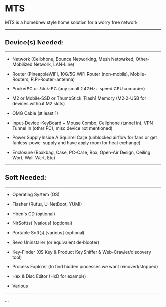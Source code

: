 # MTS
MTS is a homebrew style home solution for a worry free network
--- ---


## Device(s) Needed:
---
- Network (Cellphone, Bounce Networking, Mesh Netowrked, Other-Mobilized Network, LAN-Line)

- Router (PineappleWIFI, 10G/5G WIFI Router (non-mobile), Mobile-Routers, R.Pi-Router+antenna)

- PocketPC or Stick-PC (any small 2.4GHz+ speed CPU computer)

- M2 or Mobile-SSD or ThumbStick [Flash] Memory (M2-2-USB for devices without M2 slots)

- OMG Cable (at least 1)

- Input-Device (KeyBoard + Mouse Combo, Cellphone (tunnel in), VPN Tunnel In (other PC), misc device not mentioned)

- Power Supply Inside A Squirrel Cage (unblocked airflow for fans or get fanless-power supply and have apply room for heat exchange)

- Enclosure (Bookbag, Case, PC-Case, Box, Open-Air Design, Ceiling Wort, Wall-Wort, Etc)

--- ---


## Soft Needed:
---
- Operating System (OS)

- Flasher (Rufus, U-NetBoot, YUMI)

- Hiren's CD (optional)

- NirSoft(s) [various] (optional)

- Portable Soft(s) [various] (optional)

- Revo Uninstaller (or equivalent de-blooter)

- Key-Finder (OS Key & Product Key Sniffer & Web-Crawler/discovery tool)

- Process Explorer (to find hidden processes we want removed/stopped)

- Hex & Disc Editor (HxD for example)

- Various

--- ---


...

